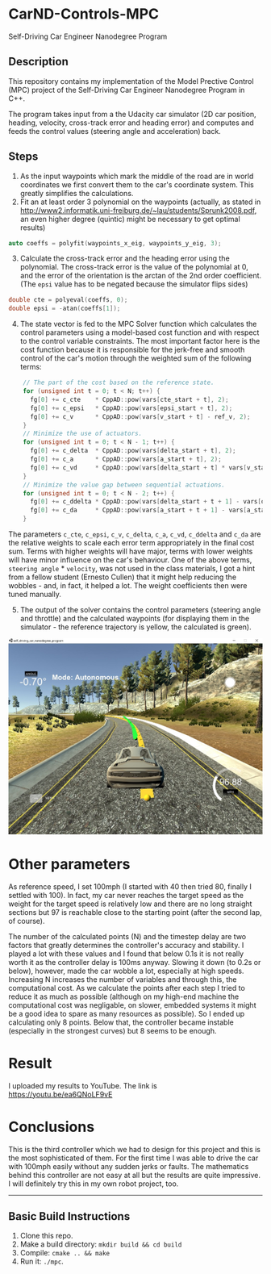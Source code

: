 # CarND-Controls-MPC
Self-Driving Car Engineer Nanodegree Program

## Description

This repository contains my implementation of the Model Prective Control (MPC) project of the Self-Driving Car Engineer Nanodegree Program in C++.

The program takes input from a the Udacity car simulator (2D car position, heading, velocity, cross-track error and heading error) and computes and feeds the control values (steering angle and acceleration) back.

## Steps
1. As the input waypoints which mark the middle of the road are in world coordinates we first convert them to the car's coordinate system. This greatly simplifies the calculations.
2. Fit an at least order 3 polynomial on the waypoints (actually, as stated in http://www2.informatik.uni-freiburg.de/~lau/students/Sprunk2008.pdf, an even higher degree (quintic) might be necessary to get optimal results)
```c++
auto coeffs = polyfit(waypoints_x_eig, waypoints_y_eig, 3);
```
3. Calculate the cross-track error and the heading error using the polynomial. The cross-track error is the value of the polynomial at 0, and the error of the orientation is the arctan of the 2nd order coefficient. (The `epsi` value has to be negated because the simulator flips sides)
```c++
double cte = polyeval(coeffs, 0);  
double epsi = -atan(coeffs[1]);  
```
4. The state vector is fed to the MPC Solver function which calculates the control parameters using a model-based cost function and with respect to the control variable constraints. The most important factor here is the cost function because it is responsible for the jerk-free and smooth control of the car's motion through the weighted sum of the following terms:
```c++
    // The part of the cost based on the reference state.
    for (unsigned int t = 0; t < N; t++) {
      fg[0] += c_cte    * CppAD::pow(vars[cte_start + t], 2);
      fg[0] += c_epsi   * CppAD::pow(vars[epsi_start + t], 2);
      fg[0] += c_v      * CppAD::pow(vars[v_start + t] - ref_v, 2);
    }
    // Minimize the use of actuators.
    for (unsigned int t = 0; t < N - 1; t++) {
      fg[0] += c_delta  * CppAD::pow(vars[delta_start + t], 2);
      fg[0] += c_a      * CppAD::pow(vars[a_start + t], 2);
      fg[0] += c_vd     * CppAD::pow(vars[delta_start + t] * vars[v_start+t], 2);
    }
    // Minimize the value gap between sequential actuations.
    for (unsigned int t = 0; t < N - 2; t++) {
      fg[0] += c_ddelta * CppAD::pow(vars[delta_start + t + 1] - vars[delta_start + t], 2);
      fg[0] += c_da     * CppAD::pow(vars[a_start + t + 1] - vars[a_start + t], 2);
    }
```
The parameters `c_cte`, `c_epsi`, `c_v`, `c_delta`, `c_a`, `c_vd`, `c_ddelta` and `c_da` are the relative weights to scale each error term appropriately in the final cost sum. Terms with higher weights will have major, terms with lower weights will have minor influence on the car's behaviour. One of the above terms, `steering angle` * `velocity`, was not used in the class materials, I got a hint from a fellow student (Ernesto Cullen) that it might help reducing the wobbles - and, in fact, it helped a lot. The weight coefficients then were tuned manually. 

5. The output of the solver contains the control parameters (steering angle and throttle) and the calculated waypoints (for displaying them in the simulator - the reference trajectory is yellow, the calculated is green). 

![example](mpc1.jpg)

# Other parameters

As reference speed, I set 100mph (I started with 40 then tried 80, finally I settled with 100). In fact, my car never reaches the target speed as the weight for the target speed is relatively low and there are no long straight sections but 97 is reachable close to the starting point (after the second lap, of course).

The number of the calculated points (N) and the timestep delay are two factors that greatly determines the controller's accuracy and stability. I played a lot with these values and I found that below 0.1s it is not really worth it as the controller delay is 100ms anyway. Slowing it down (to 0.2s or below), however, made the car wobble a lot, especially at high speeds. Increasing N increases the number of variables and through this, the computational cost. As we calculate the points after each step I tried to reduce it as much as possible (although on my high-end machine the computational cost was negligable, on slower, embedded systems it might be a good idea to spare as many resources as possible). So I ended up calculating only 8 points. Below that, the controller became instable (especially in the strongest curves) but 8 seems to be enough.

# Result

I uploaded my results to YouTube. The link is https://youtu.be/ea6QNoLF9vE

# Conclusions

This is the third controller which we had to design for this project and this is the most sophisticated of them. For the first time I was able to drive the car with 100mph easily without any sudden jerks or faults. The mathematics behind this controller are not easy at all but the results are quite impressive. I will definitely try this in my own robot project, too.

---
## Basic Build Instructions

1. Clone this repo.
2. Make a build directory: `mkdir build && cd build`
3. Compile: `cmake .. && make`
4. Run it: `./mpc`.

